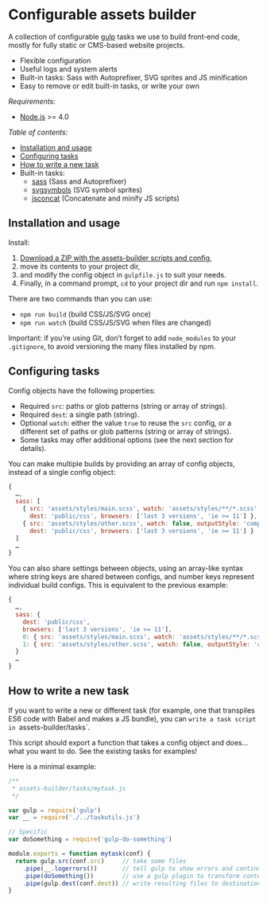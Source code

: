Configurable assets builder
===========================

A collection of configurable [gulp](http://gulpjs.com/) tasks we use to build front-end code, mostly for fully static or CMS-based website projects.

-   Flexible configuration
-   Useful logs and system alerts
-   Built-in tasks: Sass with Autoprefixer, SVG sprites and JS minification
-   Easy to remove or edit built-in tasks, or write your own

*Requirements:*

-   [Node.js](https://nodejs.org) >= 4.0

*Table of contents:*

-   [Installation and usage](#installation-and-usage)
-   [Configuring tasks](#configuring-tasks)
-   [How to write a new task](#how-to-write-a-new-task)
-   Built-in tasks:
    - [sass](doc/task-sass.md) (Sass and Autoprefixer)
    - [svgsymbols](doc/task-svgsymbols.md) (SVG symbol sprites)
    - [jsconcat](doc/task-jsconcat.md) (Concatenate and minify JS scripts)


Installation and usage
----------------------

Install:

1.  [Download a ZIP with the assets-builder scripts and config](https://github.com/gradientz/assets-builder/archive/master.zip),
2.  move its contents to your project dir,
3.  and modify the config object in `gulpfile.js` to suit your needs.
4.  Finally, in a command prompt, `cd` to your project dir and run `npm install`.

There are two commands than you can use:

-   `npm run build` (build CSS/JS/SVG once)
-   `npm run watch` (build CSS/JS/SVG when files are changed)

Important: if you’re using Git, don’t forget to add `node_modules` to your `.gitignore`, to avoid versioning the many files installed by npm.


Configuring tasks
-----------------

Config objects have the following properties:

-   Required `src`: paths or glob patterns (string or array of strings).
-   Required `dest`: a single path (string).
-   Optional `watch`: either the value `true` to reuse the `src` config, or a different set of paths or glob patterns (string or array of strings).
-   Some tasks may offer additional options (see the next section for details).

You can make multiple builds by providing an array of config objects, instead of a single config object:

```js
{
  …,
  sass: [
    { src: 'assets/styles/main.scss', watch: 'assets/styles/**/*.scss',
      dest: 'public/css', browsers: ['last 3 versions', 'ie >= 11'] },
    { src: 'assets/styles/other.scss', watch: false, outputStyle: 'compact',
      dest: 'public/css', browsers: ['last 3 versions', 'ie >= 11'] }
  ]
  …
}
```

You can also share settings between objects, using an array-like syntax where string keys are shared between configs, and number keys represent individual build configs. This is equivalent to the previous example:

```js
{
  …,
  sass: {
    dest: 'public/css',
    browsers: ['last 3 versions', 'ie >= 11'],
    0: { src: 'assets/styles/main.scss', watch: 'assets/styles/**/*.scss' },
    1: { src: 'assets/styles/other.scss', watch: false, outputStyle: 'compact' }
  }
  …
}
```


How to write a new task
-----------------------

If you want to write a new or different task (for example, one that transpiles ES6 code with Babel and makes a JS bundle), you can `write a task script in `assets-builder/tasks`.

This script should export a function that takes a config object and does… what you want to do. See the existing tasks for examples!

Here is a minimal example:

```js
/**
 * assets-builder/tasks/mytask.js 
 */

var gulp = require('gulp')
var __ = require('./../taskutils.js')

// Specific
var doSomething = require('gulp-do-something')

module.exports = function mytask(conf) {
  return gulp.src(conf.src)     // take some files
    .pipe(__.logerrors())       // tell gulp to show errors and continue
    .pipe(doSomething())        // use a gulp plugin to transform content
    .pipe(gulp.dest(conf.dest)) // write resulting files to destination
}
```
